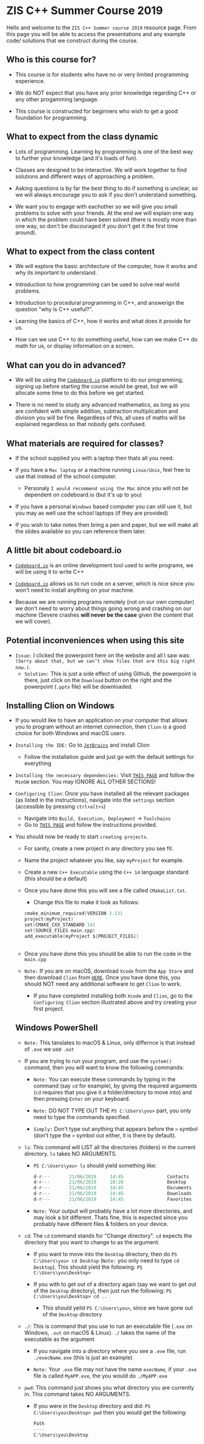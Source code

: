 # ZIS C++ Summer Course 2019
Hello and welcome to the `ZIS C++ Summer course 2019` resource page. From this page you will be able to access the presentations and any example code/ solutions that we construct during the course.





## Who is this course for?
- This course is for students who have no or very limited programming experience. 

- We do NOT expect that you have any prior knowledge regarding C++ or any other progamming language. 

- This course is constructed for beginners who wish to get a good foundation for programming.




## What to expect from the class dynamic
- Lots of programming. Learning by programming is one of the best way to further your knowledge (and it's loads of fun).  

- Classes are designed to be interactive. We will work together to find solutions and different ways of approaching a problem.

- Asking questions is by far the best thing to do if something is unclear, so we will always encourage you to ask if you don't understand something.

- We want you to engage with eachother so we will give you small problems to solve with your friends. At the end we will explain one way in which the problem could have been solved (there is mostly more than one way, so don't be discouraged if you don't get it the first time around).




## What to expect from the class content
- We will explore the basic architecture of the computer, how it works and why its important to understand.

- Introduction to how programming can be used to solve real world problems.

- Introduction to procedural programming in C++, and answerign the question "why is C++ useful?".

- Learning the basics of C++, how it works and what does it provide for us.

- How can we use C++ to do something useful, how can we make C++ do math for us, or display information on a screen.




## What can you do in advanced?
- We will be using the [`Codeboard.io`](https://codeboard.io) platform to do our programming, signing up before starting the course would be great, but we will allocate some time to do this before we get started.

- There is no need to study any advanced mathematics, as long as you are confident with simple addition, subtraction multiplication and division you will be fine. Regardless of this, all uses of maths will be explained regardless so that nobody gets confused.



## What materials are required for classes?
- If the school supplied you with a laptop then thats all you need.

- If you have a `Mac laptop` or a machine running `Linux/Unix`, feel free to use that instead of the school computer. 
  - Personaly `I would recommend using the Mac` since you will not be dependent on codeboard.io (but it's up to you)

- If you have a personal `Windows` based computer you can still use it, but you may as well use the school laptops (if they are provided)

- If you wish to take notes then bring a pen and paper, but we will make all the slides available so you can reference them later.




## A little bit about codeboard.io
- [`Codeboard.io`](https://codeboard.io) is an online development tool used to write programs, we will be using it to write C++

- [`Codeboard.io`](https://codeboard.io) allows us to run code on a server, which is nice since you won't need to install anything on your machine.

- Because we are running programs remotely (not on our own computer) we don't need to worry about things going wrong and crashing on our machine (Severe crashes <b>will never be the case</b> given the content that we will cover).





## Potential inconveniences when using this site

- `Issue:` I clicked the powerpoint here on the website and all I saw was: `(Sorry about that, but we can’t show files that are this big right now.)`.
  - `Solution:` This is just a side effect of using Github, the powerpoint is there, just click on the `Download` button on the right and the powerpoint (`.pptx` file) will be downloaded.   



## Installing Clion on Windows
- If you would like to have an application on your computer that allows you to program without an internet connection, then `Clion` is a good choice for both Windows and macOS users. 
- `Installing the IDE:` Go to [`JetBrains`](https://www.jetbrains.com/clion/) and install Clion
  - Follow the installation guide and just go with the default settings for everything
  
 - `Installing the necessary dependencies:` Visit  [`THIS PAGE`](https://www.jetbrains.com/help/clion/quick-tutorial-on-configuring-clion-on-windows.html#MinGW) and follow the `MinGW` section. You may IGNORE ALL OTHER SECTIONS!
 
 - `Configuring Clion`: Once you have installed all the relevant packages (as listed in the instructions), navigate into the `settings` section (accessible by pressing `ctrl+alt+s`)
    - Navigate into `Build, Execution, Deployment` -> `Toolchains`
    - Go to [`THIS PAGE`](https://www.jetbrains.com/help/clion/how-to-create-toolchain-in-clion.html) and follow the instructions provided.

- You should now be ready to start `creating projects`. 
  - For sanity, create a new project in any directory you see fit.
  - Name the project whatever you like, say `myProject` for example.
  - Create a new `C++ Executable` using the `C++ 14` language standard (this should be a default)
  - Once you have done this you will see a file called `CMakeList.txt`. 
    - Change this file to make it look as follows: 
    ```c
    cmake_minimum_required(VERSION 3.13)
    project(myProject)
    set(CMAKE_CXX_STANDARD 14)
    set(SOURCE_FILES main.cpp)
    add_executable(myProject ${PROJECT_FILES})
 
  - Once you have done this you should be able to run the code in the `main.cpp` 
  
  - `Note:` If you are on macOS, download `Xcode` from the `App Store` and then download `Clion` from [`HERE`](https://www.jetbrains.com/clion/). Once you have done this, you should NOT need any additional software to get `Clion` to work.
    - If you have completed installing both `Xcode` and `Clion`, go to the `Configuring Clion` section illustrated above and try creating your first project.
  
  ## Windows PowerShell 
  - `Note:` This tanslates to macOS & Linux, only differnce is that instead of `.exe` we use `.out`
  
  - If you are trying to run your program, and use the `system()` command, then you will want to know the following commands:
    - `Note:` You can execute these commands by typing in the command (say `cd` for example), by giving the required arguments (`cd` requires that you give it a folder/directory to move into) and then pressing `Enter` on your keyboard.
    
    - `Note:` DO NOT TYPE OUT THE `PS C:\Users\you>` part, you only need to type the commands specified.
    - `Simply:` Don't type out anything that appears before the `>` symbol (don't type the `>` symbol out either, it is there by default). 
    
  - `ls`: This command will LIST all the directories (folders) in the current directory. `ls` takes NO ARGUMENTS.
    - `PS C:\Users\you> ls` should yield something like:
      ```c
      d-r---       21/06/2019     14:45                Contacts
      d-r---       21/06/2019     18:26                Desktop
      d-r---       21/06/2019     14:45                Documents
      d-r---       21/06/2019     14:45                Downloads
      d-r---       21/06/2019     14:45                Favorites
      
     - `Note:` Your output will probably have a lot more directories, and may look a bit different. Thats fine, this is expected since you probably have different files & folders on your device.
     
  - `cd`: The `cd` command stands for "Change directory". `cd` expects the directory that you want to change to as the argument.
  
    - If you want to move into the `Desktop` directory, then do `PS C:\Users\you> cd Desktop` (`Note:` you only need to type `cd Desktop`). This should yield the following:
      `PS C:\Users\you\Desktop>`
      
     - If you with to get out of a directory again (say we want to get out of the `Desktop` directory), then just run the following:  `PS C:\Users\you\Desktop> cd ..`
     
        - This should yeild `PS C:\Users\you>`, since we have gone out of the `Desktop` directory
      
  - `./`: This is command that you use to run an executable file (`.exe` on Windows, `.out` on macOS & Linux). `./` takes the name of the executable as the argument
  
      - If you navigate into a directory where you see a `.exe` file, run `./execName.exe` (this is just an example)
      
      - `Note:` Your `.exe` file may not have the name `execName`, if your `.exe` file is called `MyAPP.exe`, the you would do `./MyAPP.exe`
      
      
   - `pwd`: This command just shows you what directory you are currently in. This command takes NO ARGUMENTS.
      - If you were in the `Desktop` directory and did: `PS C:\Users\you\Desktop> pwd` then you would get the following:
        ```c
        Path
        ----
        C:\Users\you\Desktop
        
        
